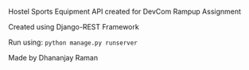 Hostel Sports Equipment API created for DevCom Rampup Assignment

Created using Django-REST Framework

Run using: `python manage.py runserver`

Made by Dhananjay Raman

